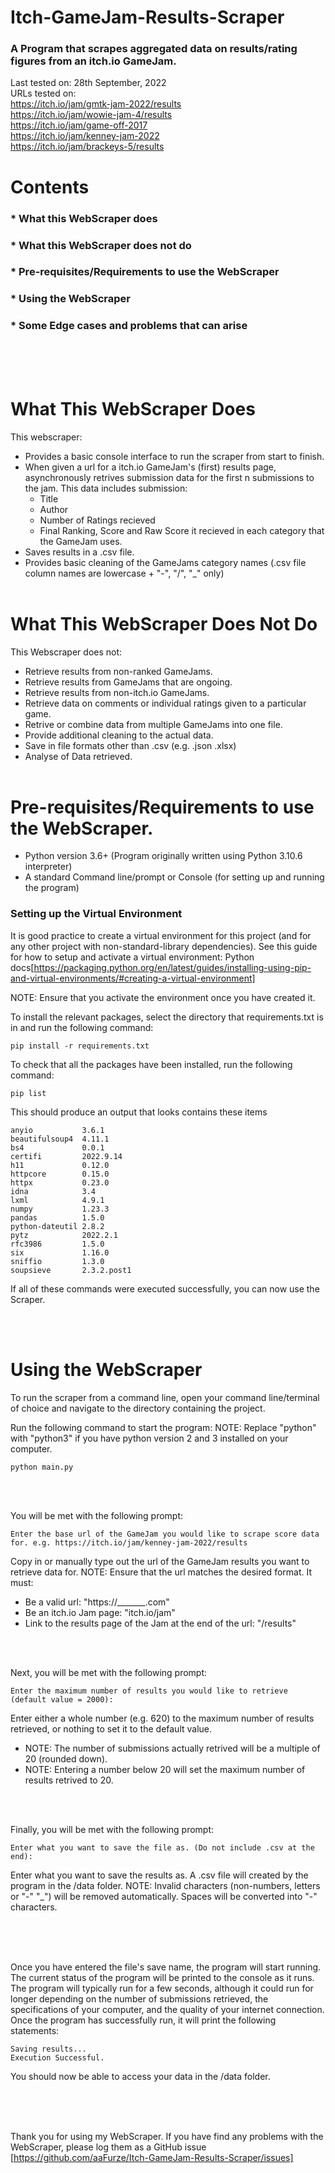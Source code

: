 # Itch-GameJam-Results-Scraper
### A Program that scrapes aggregated data on results/rating figures from an itch.io GameJam. 
Last tested on: 28th September, 2022  
URLs tested on:  
https://itch.io/jam/gmtk-jam-2022/results   
https://itch.io/jam/wowie-jam-4/results  
https://itch.io/jam/game-off-2017  
https://itch.io/jam/kenney-jam-2022  
https://itch.io/jam/brackeys-5/results  


# Contents

###  * What this WebScraper does
###  * What this WebScraper does not do
###  * Pre-requisites/Requirements to use the WebScraper
###  * Using the WebScraper
###  * Some Edge cases and problems that can arise

  
  
   
<br/><br/><br/>

# What This WebScraper Does
This webscraper: 
- Provides a basic console interface to run the scraper from start to finish.
- When given a url for a itch.io GameJam's (first) results page, asynchronously retrives submission data for the first n submissions to the jam. This data includes submission:
  - Title
  - Author
  - Number of Ratings recieved
  - Final Ranking, Score and Raw Score it recieved in each category that the GameJam uses.
- Saves results in a .csv file.
- Provides basic cleaning of the GameJams category names (.csv file column names are lowercase + "-", "/", "_" only)
<br/><br/>

# What This WebScraper Does Not Do
This Webscraper does not:
- Retrieve results from non-ranked GameJams.
- Retrieve results from GameJams that are ongoing.
- Retrieve results from non-itch.io GameJams.
- Retrieve data on comments or individual ratings given to a particular game.
- Retrive or combine data from multiple GameJams into one file.
- Provide additional cleaning to the actual data.
- Save in file formats other than .csv (e.g. .json .xlsx)
- Analyse of Data retrieved.
<br/><br/>

# Pre-requisites/Requirements to use the WebScraper.

- Python version 3.6+ (Program originally written using Python 3.10.6 interpreter)
- A standard Command line/prompt or Console (for setting up and running the program)

### Setting up the Virtual Environment
It is good practice to create a virtual environment for this project (and for any other project with non-standard-library dependencies).
See this guide for how to setup and activate a virtual environment: Python docs[https://packaging.python.org/en/latest/guides/installing-using-pip-and-virtual-environments/#creating-a-virtual-environment]

NOTE: Ensure that you activate the environment once you have created it.

To install the relevant packages, select the directory that requirements.txt is in and run the following command:
```
pip install -r requirements.txt
```

To check that all the packages have been installed, run the following command:
```
pip list
```
This should produce an output that looks contains these items
```
anyio           3.6.1
beautifulsoup4  4.11.1
bs4             0.0.1
certifi         2022.9.14
h11             0.12.0
httpcore        0.15.0
httpx           0.23.0
idna            3.4
lxml            4.9.1
numpy           1.23.3
pandas          1.5.0
python-dateutil 2.8.2
pytz            2022.2.1
rfc3986         1.5.0
six             1.16.0
sniffio         1.3.0
soupsieve       2.3.2.post1
```

If all of these commands were executed successfully, you can now use the Scraper.

<br/>
<br/>

# Using the WebScraper
To run the scraper from a command line, open your command line/terminal of choice and navigate to the directory containing the project.

Run the following command to start the program:
NOTE: Replace "python" with "python3" if you have python version 2 and 3 installed on your computer.
```
python main.py
```
<br/>
<br/>

You will be met with the following prompt:
```
Enter the base url of the GameJam you would like to scrape score data for. e.g. https://itch.io/jam/kenney-jam-2022/results  

```
Copy in or manually type out the url of the GameJam results you want to retrieve data for.
NOTE: Ensure that the url matches the desired format. It must:
- Be a valid url: "https://_______.com"
- Be an itch.io Jam page: "itch.io/jam"
- Link to the results page of the Jam at the end of the url: "/results"

<br/>
<br/>

Next, you will be met with the following prompt:
```
Enter the maximum number of results you would like to retrieve (default value = 2000): 

```
Enter either a whole number (e.g. 620) to the maximum number of results retrieved, or nothing to set it to the default value.
- NOTE: The number of submissions actually retrived will be a multiple of 20 (rounded down).
- NOTE: Entering a number below 20 will set the maximum number of results retrived to 20.

<br/>
<br/>

Finally, you will be met with the following prompt:
```
Enter what you want to save the file as. (Do not include .csv at the end):

```
Enter what you want to save the results as. A .csv file will created by the program in the /data folder.
NOTE: Invalid characters (non-numbers, letters or "-" "_") will be removed automatically. Spaces will be converted into "-" characters.

<br/>
<br/>
<br/>

Once you have entered the file's save name, the program will start running.
The current status of the program will be printed to the console as it runs.
The program will typically run for a few seconds, although it could run for longer depending on the number of submissions retrieved, the specifications of your computer, and the quality of your internet connection.
Once the program has successfully run, it will print the following statements:
```
Saving results...
Execution Successful.
```

You should now be able to access your data in the /data folder.


<br/>
<br/>
<br/>



Thank you for using my WebScraper.
If you have find any problems with the WebScraper, please log them as a GitHub issue [https://github.com/aaFurze/Itch-GameJam-Results-Scraper/issues]